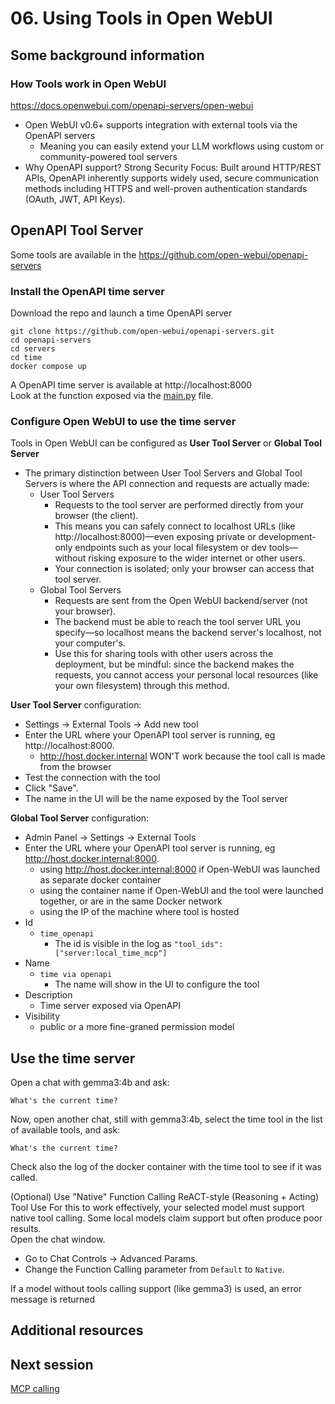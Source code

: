 # 06. Using Tools in Open WebUI




## Some background information

### How Tools work in Open WebUI

https://docs.openwebui.com/openapi-servers/open-webui
- Open WebUI v0.6+ supports integration with external tools via the OpenAPI servers
  - Meaning you can easily extend your LLM workflows using custom or community-powered tool servers
- Why OpenAPI support? Strong Security Focus: Built around HTTP/REST APIs, OpenAPI inherently supports widely used, secure communication methods including HTTPS and well-proven authentication standards (OAuth, JWT, API Keys).




## OpenAPI Tool Server
Some tools are available in the https://github.com/open-webui/openapi-servers


### Install the OpenAPI time server
Download the repo and launch a time OpenAPI server
```
git clone https://github.com/open-webui/openapi-servers.git
cd openapi-servers
cd servers
cd time
docker compose up
```

A OpenAPI time server is available at http://localhost:8000   
Look at the function exposed via the [main.py](https://github.com/open-webui/openapi-servers/blob/main/servers/time/main.py) file.


### Configure Open WebUI to use the time server

Tools in Open WebUI can be configured as **User Tool Server** or **Global Tool Server**
- The primary distinction between User Tool Servers and Global Tool Servers is where the API connection and requests are actually made:
  - User Tool Servers
    - Requests to the tool server are performed directly from your browser (the client).
    - This means you can safely connect to localhost URLs (like http://localhost:8000)—even exposing private or development-only endpoints such as your local filesystem or dev tools—without risking exposure to the wider internet or other users.
    - Your connection is isolated; only your browser can access that tool server.
  - Global Tool Servers
    - Requests are sent from the Open WebUI backend/server (not your browser).
    - The backend must be able to reach the tool server URL you specify—so localhost means the backend server's localhost, not your computer's. 
    - Use this for sharing tools with other users across the deployment, but be mindful: since the backend makes the requests, you cannot access your personal local resources (like your own filesystem) through this method.

**User Tool Server** configuration:
- Settings -> External Tools -> Add new tool
- Enter the URL where your OpenAPI tool server is running, eg http://localhost:8000.
  - http://host.docker.internal WON'T work because the tool call is made from the browser
- Test the connection with the tool
- Click "Save".
- The name in the UI will be the name exposed by the Tool server

**Global Tool Server** configuration:
- Admin Panel -> Settings -> External Tools
- Enter the URL where your OpenAPI tool server is running, eg http://host.docker.internal:8000.
  - using http://host.docker.internal:8000 if Open-WebUI was launched as separate docker container
  - using the container name if Open-WebUI and the tool were launched together, or are in the same Docker network
  - using the IP of the machine where tool is hosted
- Id
  - `time_openapi`
    - The id is visible in the log as `"tool_ids":["server:local_time_mcp"]`
- Name
  - `time via openapi`
    - The name will show in the UI to configure the tool
- Description
  - Time server exposed via OpenAPI
- Visibility
  - public or a more fine-graned permission model




## Use the time server

Open a chat with gemma3:4b and ask:
```
What's the current time?
```

Now, open another chat, still with gemma3:4b, select the time tool in the list of available tools, and ask:
```
What's the current time?
```
Check also the log of the docker container with the time tool to see if it was called.


(Optional) Use "Native" Function Calling ReACT-style (Reasoning + Acting) Tool Use
For this to work effectively, your selected model must support native tool calling. Some local models claim support but often produce poor results.  
Open the chat window.
- Go to Chat Controls -> Advanced Params.
- Change the Function Calling parameter from `Default` to `Native`.

If a model without tools calling support (like gemma3) is used, an error message is returned




## Additional resources



## Next session
[MCP calling](07-mcp_native.md)

